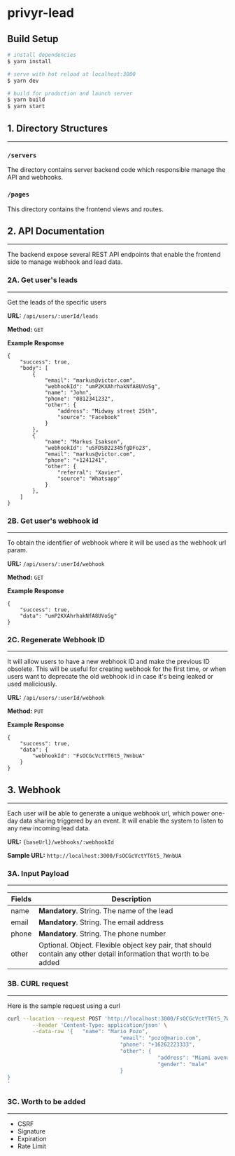 # privyr-lead

## Build Setup

```bash
# install dependencies
$ yarn install

# serve with hot reload at localhost:3000
$ yarn dev

# build for production and launch server
$ yarn build
$ yarn start

```

## 1. Directory Structures

---

### `/servers`

The directory contains server backend code which responsible manage the API and webhooks.

### `/pages`

This directory contains the frontend views and routes.

## 2. API Documentation

---

The backend expose several REST API endpoints that enable the frontend side to manage webhook and lead data.

### 2A. Get user's leads

---

Get the leads of the specific users

**URL:** `/api/users/:userId/leads`

**Method:** `GET`

**Example Response**

```
{
	"success": true,
	"body": [
		{
			"email": "markus@victor.com",
			"webhookId": "umP2KXAhrhakNfA8UVoSg",
			"name": "John",
			"phone": "0812341232",
			"other": {
				"address": "Midway street 25th",
				"source": "Facebook"
			}
		},
		{
			"name": "Markus Isakson",
			"webhookId": "uSFDSD22345fgDFo23",
			"email": "markus@victor.com",
			"phone": "+1241241",
			"other": {
				"referral": "Xavier",
				"source": "Whatsapp"
			}
		},
	]
}
```

### 2B. Get user's webhook id

---

To obtain the identifier of webhook where it will be used as the webhook url param.

**URL:** `/api/users/:userId/webhook`

**Method:** `GET`

**Example Response**

```
{
	"success": true,
	"data": "umP2KXAhrhakNfA8UVoSg"
}
```

### 2C. Regenerate Webhook ID

---

It will allow users to have a new webhook ID and make the previous ID obsolete. This will be useful for creating webhook for the first time, or when users want to deprecate the old webhook id in case it's being leaked or used maliciously.

**URL:** `/api/users/:userId/webhook`

**Method:** `PUT`

**Example Response**

```
{
	"success": true,
	"data": {
		"webhookId": "FsOCGcVctYT6t5_7WnbUA"
	}
}
```

## 3. Webhook

---

Each user will be able to generate a unique webhook url, which power one-day data sharing triggered by an event. It will enable the system to listen to any new incoming lead data.

**URL:** `{baseUrl}/webhooks/:webhookId`

**Sample URL:** `http://localhost:3000/FsOCGcVctYT6t5_7WnbUA`

### 3A. Input Payload

---

| Fields | Description                                                                                                         |
| ------ | ------------------------------------------------------------------------------------------------------------------- |
| name   | **Mandatory**. String. The name of the lead                                                                         |
| email  | **Mandatory**. String. The email address                                                                            |
| phone  | **Mandatory**. String. The phone number                                                                             |
| other  | Optional. Object. Flexible object key pair, that should contain any other detail information that worth to be added |

### 3B. CURL request

---

Here is the sample request using a curl

```bash
curl --location --request POST 'http://localhost:3000/FsOCGcVctYT6t5_7WnbUA' \
		--header 'Content-Type: application/json' \
		--data-raw '{	"name": "Mario Pozo",
									"email": "pozo@mario.com",
									"phone": "+16262223333",
									"other": {
												"address": "Miami avenue 27th",
												"gender": "male"
									}
}
'
```

### 3C. Worth to be added

---

- CSRF
- Signature
- Expiration
- Rate Limit
